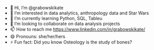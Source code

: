 - 👋 Hi, I’m @grabowskikate
- 👀 I’m interested in data analytics, anthropology data and Star Wars
- 🌱 I’m currently learning Python, SQL, Tableu
- 💞️ I’m looking to collaborate on data analysis projects
- 📫 How to reach me https://www.linkedin.com/in/grabowskikate/
- 😄 Pronouns: she/her/hers
- ⚡ Fun fact: Did you know Osteology is the study of bones?

<!---
grabowskikate/grabowskikate is a ✨ special ✨ repository because its `README.md` (this file) appears on your GitHub profile.
You can click the Preview link to take a look at your changes.
--->
